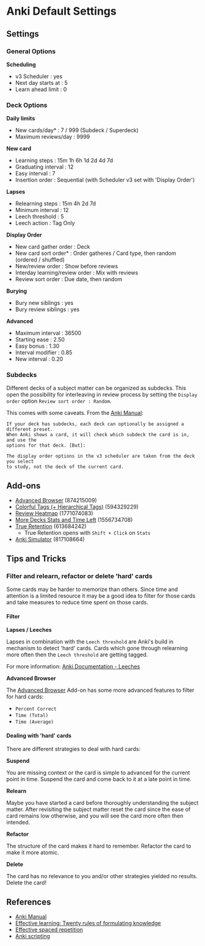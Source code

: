 # Anki Default Settings

## Settings

### General Options

**Scheduling**

- v3 Scheduler : yes
- Next day starts at : 5
- Learn ahead limit : 0

### Deck Options

**Daily limits**

- New cards/day\* : 7 / 999 (Subdeck / Superdeck)
- Maximum reviews/day : 9999

**New card**

- Learning steps : 15m 1h 6h 1d 2d 4d 7d
- Graduating interval : 12
- Easy interval : 7
- Insertion order : Sequential (with Scheduler v3 set with 'Display Order')

**Lapses**

- Relearning steps : 15m 4h 2d 7d
- Minimum interval : 12
- Leech threshold : 5
- Leech action : Tag Only

**Display Order**

- New card gather order : Deck
- New card sort order\* : Order gatheres / Card type, then random (ordered / shuffled)
- New/review order : Show before reviews
- Interday learning/review order : Mix with reviews
- Review sort order : Due date, then random

**Burying**

- Bury new siblings : yes
- Bury review siblings : yes

**Advanced**

- Maximum interval : 36500
- Starting ease : 2.50
- Easy bonus : 1.30
- Interval modifier : 0.85
- New interval : 0.20

### Subdecks

Different decks of a subject matter can be organized as subdecks. This open the
possibility for interleaving in review process by setting the `Display order`
option `Review sort order : Random`.

This comes with some caveats. From the [Anki Manual](https://docs.ankiweb.net/deck-options.html):

```
If your deck has subdecks, each deck can optionally be assigned a different preset.
When Anki shows a card, it will check which subdeck the card is in, and use the
options for that deck. [But]:

The display order options in the v3 scheduler are taken from the deck you select
to study, not the deck of the current card.
```

## Add-ons

- [Advanced Browser](https://ankiweb.net/shared/info/874215009) (874215009)
- [Colorful Tags (+ Hierarchical Tags)](https://ankiweb.net/shared/info/594329229) (594329229)
- [Review Heatmap](https://ankiweb.net/shared/info/1771074083) (1771074083)
- [More Decks Stats and Time Left](https://ankiweb.net/shared/info/1556734708) (1556734708)
- [True Retention](https://ankiweb.net/shared/info/613684242) (613684242)
  - True Retention opens with `Shift + Click` on `Stats`
- [Anki Simulator](https://ankiweb.net/shared/info/817108664) (817108664)

## Tips and Tricks

### Filter and relearn, refactor or delete 'hard' cards

Some cards may be harder to memorize than others. Since time and attention is a limited resource
it may be a good idea to filter for those cards and take measures to reduce time spent on those cards.

#### Filter

**Lapses / Leeches**

Lapses in combination with the `Leech threshold` are Anki's build in mechanism to detect 'hard' cards. Cards
which gone through relearning more often then the `Leech threshold` are getting tagged.

For more information: [Anki Documentation - Leeches](https://docs.ankiweb.net/leeches.html)

**Advanced Browser**

The [Advanced Browser](https://ankiweb.net/shared/info/874215009) Add-on has some more advanced features to
filter for hard cards:

- `Percent Correct`
- `Time (Total)`
- `Time (Average)`

#### Dealing with 'hard' cards

There are different strategies to deal with hard cards:

**Suspend**

You are missing context or the card is simple to advanced for the current point in time. Suspend the card and
come back to it at a late point in time.

**Relearn**

Maybe you have started a card before thoroughly understanding the subject matter. After revisiting the subject
matter reset the card since the ease of card remains low otherwise, and you will see the card more often then
intended.

**Refactor**

The structure of the card makes it hard to remember. Refactor the card to make it more atomic.

**Delete**

The card has no relevance to you and/or other strategies yielded no results. Delete the card!

## References

- [Anki Manual](https://docs.ankiweb.net/)
- [Effective learning: Twenty rules of formulating knowledge](https://www.supermemo.com/en/blog/twenty-rules-of-formulating-knowledge)
- [Effective spaced repetition](https://borretti.me/article/effective-spaced-repetition)
- [Anki scripting](https://www.juliensobczak.com/write/2016/12/26/anki-scripting.html)
